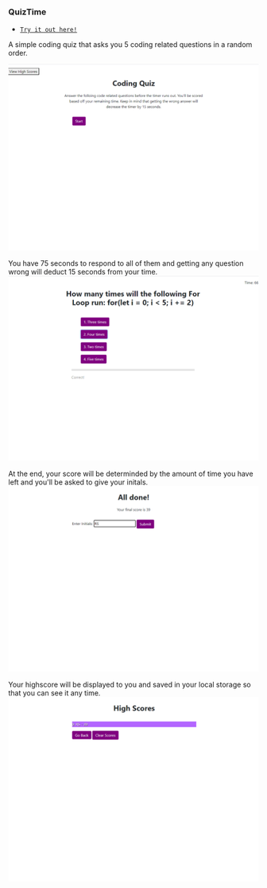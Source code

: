 ### QuizTime

* [`Try it out here!`](https://richardmshaw.github.io/QuizTime/)

A simple coding quiz that asks you 5 coding related questions in a random order.

![image](screenshots/quiz_start.png)

You have 75 seconds to respond to all of them and getting any question wrong will deduct 15 seconds from your time. 
![image](screenshots/quiz_question.png)

At the end, your score will be determinded by the amount of time you have left and you'll be asked to give your initals.
![image](screenshots/quiz_finish.png)

Your highscore will be displayed to you and saved in your local storage so that you can see it any time.
![image](screenshots/quiz_highscores.png)